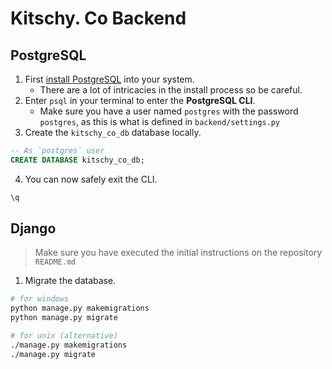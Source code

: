 # Kitschy. Co Backend

## PostgreSQL

1. First [install PostgreSQL](https://www.postgresql.org/download/) into your system.
    - There are a lot of intricacies in the install process so be careful.
2. Enter `psql` in your terminal to enter the **PostgreSQL CLI**.
    - Make sure you have a user named `postgres` with the password `postgres`, as this is what is defined in `backend/settings.py`
3. Create the `kitschy_co_db` database locally.
```sql
-- As `postgres` user
CREATE DATABASE kitschy_co_db;
```
4. You can now safely exit the CLI.
```sql
\q
```

## Django

> Make sure you have executed the initial instructions on the repository `README.md`

1. Migrate the database.
```bash
# for windows
python manage.py makemigrations
python manage.py migrate

# for unix (alternative)
./manage.py makemigrations
./manage.py migrate
```
